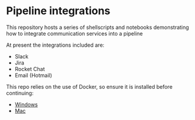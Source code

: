 # Pipeline integrations

This repository hosts a series of shellscripts and notebooks demonstrating how to integrate communication services into a pipeline

At present the integrations included are:

* Slack
* Jira
* Rocket Chat
* Email (Hotmail)

This repo relies on the use of Docker, so ensure it is installed before continuing:

* [Windows](https://download.docker.com/win/stable/Docker%20for%20Windows%20Installer.exe)
* [Mac](https://download.docker.com/mac/stable/Docker.dmg)
